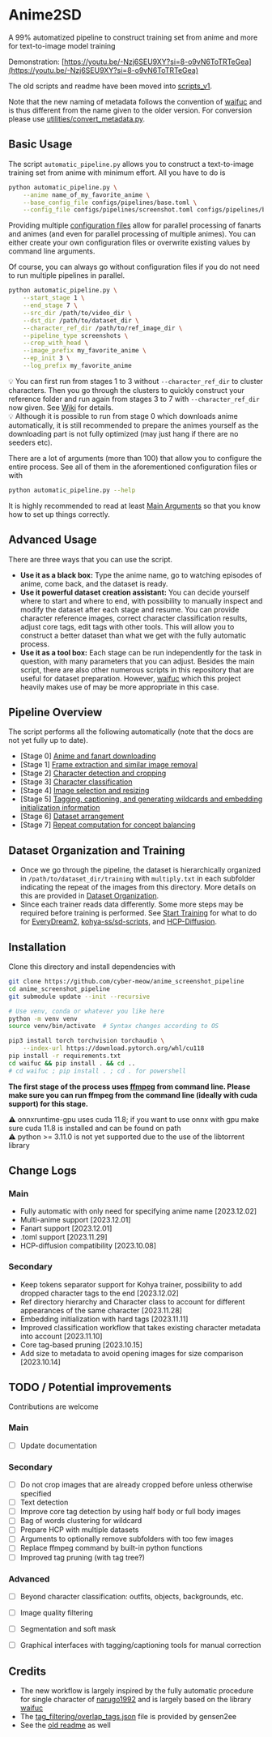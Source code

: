 # Anime2SD

A 99% automatized pipeline to construct training set from anime and more for text-to-image model training

Demonstration: [https://youtu.be/-Nzj6SEU9XY?si=8-o9vN6ToTRTeGea](https://youtu.be/-Nzj6SEU9XY?si=8-o9vN6ToTRTeGea)

The old scripts and readme have been moved into [scripts_v1](scripts_v1).

Note that the new naming of metadata follows the convention of [waifuc](https://github.com/deepghs/waifuc) and is thus different from the name given to the older version.
For conversion please use [utilities/convert_metadata.py](utilities/convert_metadata.py).


## Basic Usage

The script `automatic_pipeline.py` allows you to construct a text-to-image training set from anime with minimum effort. All you have to do is

```bash
python automatic_pipeline.py \
    --anime name_of_my_favorite_anime \
    --base_config_file configs/pipelines/base.toml \
    --config_file configs/pipelines/screenshot.toml configs/pipelines/booru.toml [...]
```

Providing multiple [configuration files](configs/pipelines) allow for parallel processing of fanarts and animes (and even for parallel processing of multiple animes). You can either create your own configuration files or overwrite existing values by command line arguments.

Of course, you can always go without configuration files if you do not need to run multiple pipelines in parallel.

```bash
python automatic_pipeline.py \
    --start_stage 1 \
    --end_stage 7 \
    --src_dir /path/to/video_dir \
    --dst_dir /path/to/dataset_dir \
    --character_ref_dir /path/to/ref_image_dir \
    --pipeline_type screenshots \
    --crop_with_head \
    --image_prefix my_favorite_anime \
    --ep_init 3 \
    --log_prefix my_favorite_anime
```

:bulb: You can first run from stages 1 to 3 without `--character_ref_dir` to cluster characters. Then you go through the clusters to quickly construct your reference folder and run again from stages 3 to 7 with `--character_ref_dir` now given. See [Wiki](https://github.com/cyber-meow/anime_screenshot_pipeline/wiki) for details.  
:bulb:  Although it is possible to run from stage 0 which downloads anime automatically, it is still recommended to prepare the animes yourself as the downloading part is not fully optimized (may just hang if there are no seeders etc).

There are a lot of arguments (more than 100) that allow you to configure the entire process. See all of them in the aforementioned configuration files or with
```bash
python automatic_pipeline.py --help
```

It is highly recommended to read at least [Main Arguments](https://github.com/cyber-meow/anime_screenshot_pipeline/wiki/Main-Arguments) so that you know how to set up things correctly.

## Advanced Usage

There are three ways that you can use the script.

- **Use it as a black box:** Type the anime name, go to watching episodes of anime, come back, and the dataset is ready.
- **Use it powerful dataset creation assistant:** You can decide yourself where to start and where to end, with possibility to manually inspect and modify the dataset after each stage and resume. You can provide character reference images, correct character classification results, adjust core tags, edit tags with other tools. This will allow you to construct a better dataset than what we get with the fully automatic process.
- **Use it as a tool box:** Each stage can be run independently for the task in question, with many parameters that you can adjust. Besides the main script, there are also other numerous scripts in this repository that are useful for dataset preparation. However, [waifuc](https://github.com/deepghs/waifuc) which this project heavily makes use of may be more appropriate in this case.

## Pipeline Overview

The script performs all the following automatically (note that the docs are not yet fully up to date).

- [Stage 0] [Anime and fanart downloading](https://github.com/cyber-meow/anime_screenshot_pipeline/wiki/Stage-0:-Anime-and-Fanart-Downloading)
- [Stage 1] [Frame extraction and similar image removal](https://github.com/cyber-meow/anime_screenshot_pipeline/wiki/Stage-1:-Frame-Extraction-and-Similar-Image-Removal)
- [Stage 2] [Character detection and cropping ](https://github.com/cyber-meow/anime_screenshot_pipeline/wiki/Stage-2:-Character-Detection-and-Cropping)
- [Stage 3] [Character classification](https://github.com/cyber-meow/anime_screenshot_pipeline/wiki/Stage-3:-Character-Classification)
- [Stage 4] [Image selection and resizing](https://github.com/cyber-meow/anime_screenshot_pipeline/wiki/Stage-4:-Image-Selection-and-Resizing)
- [Stage 5] [Tagging, captioning, and generating wildcards and embedding initialization information](https://github.com/cyber-meow/anime_screenshot_pipeline/wiki/Stage-5:-Tagging-and-Captioning)
- [Stage 6] [Dataset arrangement](https://github.com/cyber-meow/anime_screenshot_pipeline/wiki/Stage-6:-Dataset-Arrangement)
- [Stage 7] [Repeat computation for concept balancing](https://github.com/cyber-meow/anime_screenshot_pipeline/wiki/Stage-7:-Repeat-Computation-for-Concept-Balancing)


## Dataset Organization and Training

- Once we go through the pipeline, the dataset is hierarchically organized in `/path/to/dataset_dir/training` with `multiply.txt` in each subfolder indicating the repeat of the images from this directory. More details on this are provided in [Dataset Organization](https://github.com/cyber-meow/anime_screenshot_pipeline/wiki/Dataset-Organization).
- Since each trainer reads data differently. Some more steps may be required before training is performed. See [Start Training](https://github.com/cyber-meow/anime_screenshot_pipeline/wiki/Start-Training) for what to do for [EveryDream2](https://github.com/victorchall/EveryDream2trainer), [kohya-ss/sd-scripts](https://github.com/kohya-ss/sd-scripts), and [HCP-Diffusion](https://github.com/7eu7d7/HCP-Diffusion).

## Installation

Clone this directory and install dependencies with
```bash
git clone https://github.com/cyber-meow/anime_screenshot_pipeline
cd anime_screenshot_pipeline
git submodule update --init --recursive

# Use venv, conda or whatever you like here
python -m venv venv
source venv/bin/activate  # Syntax changes according to OS

pip3 install torch torchvision torchaudio \
    --index-url https://download.pytorch.org/whl/cu118
pip install -r requirements.txt
cd waifuc && pip install . && cd ..
# cd waifuc ; pip install . ; cd . for powershell
```

**The first stage of the process uses [ffmpeg](https://ffmpeg.org/) from command line. Please make sure you can run ffmpeg from the command line (ideally with cuda support) for this stage.**

:warning: onnxruntime-gpu uses cuda 11.8; if you want to use onnx with gpu make sure cuda 11.8 is installed and can be found on path  
:warning: python >= 3.11.0 is not yet supported due to the use of the libtorrent library
 


## Change Logs

### Main

- Fully automatic with only need for specifying anime name [2023.12.02]
- Multi-anime support [2023.12.01]
- Fanart support [2023.12.01]
- .toml support [2023.11.29]
- HCP-diffusion compatibility [2023.10.08]

### Secondary

- Keep tokens separator support for Kohya trainer, possibility to add dropped character tags to the end [2023.12.02]
- Ref directory hierarchy and Character class to account for different appearances of the same character [2023.11.28]
- Embedding initialization with hard tags [2023.11.11]
- Improved classification workflow that takes existing character metadata into account [2023.11.10]
- Core tag-based pruning [2023.10.15]
- Add size to metadata to avoid opening images for size comparison [2023.10.14]


## TODO / Potential improvements

Contributions are welcome

### Main

- [ ] Update documentation


### Secondary

- [ ] Do not crop images that are already cropped before unless otherwise specified
- [ ] Text detection
- [ ] Improve core tag detection by using half body or full body images
- [ ] Bag of words clustering for wildcard
- [ ] Prepare HCP with multiple datasets
- [ ] Arguments to optionally remove subfolders with too few images
- [ ] Replace ffmpeg command by built-in python functions
- [ ] Improved tag pruning (with tag tree?)

### Advanced

- [ ] Beyond character classification: outfits, objects, backgrounds, etc.
- [ ] Image quality filtering 
- [ ] Segmentation and soft mask
- [ ] Graphical interfaces with tagging/captioning tools for manual correction



## Credits

- The new workflow is largely inspired by the fully automatic procedure for single character of [narugo1992](https://github.com/narugo1992) and is largely based on the library [waifuc](https://github.com/deepghs/waifuc)
- The [tag_filtering/overlap_tags.json](tag_filtering/overlap_tags.json) file is provided by gensen2ee
- See the [old readme](scripts_v1/README.md) as well
